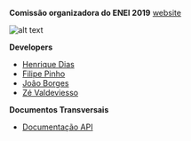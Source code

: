 **Comissão organizadora do ENEI 2019**
[website](http://enei.pt)

![alt text](https://i.imgur.com/H25G5vE.png)

**Developers**
- [Henrique Dias]()
- [Filipe Pinho]()
- [João Borges]()
- [Zé Valdeviesso]()




**Documentos Transversais**
- [Documentação API](https://documenter.getpostman.com/view/5070442/RWTsrFXi)

